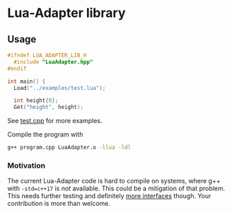 # Lua-Adapter library

## Usage

```C++
#ifndef LUA_ADAPTER_LIB_H
  #include "LuaAdapter.hpp"
#endif

int main() {
  Load("../examples/test.lua");

  int height{0};
  Get("height", height);
```
See [test.cpp](https://github.com/JlnWntr/Lua-Adapter/blob/master/lib/test.cpp) for more examples.

Compile the program with

```bash
g++ program.cpp LuaAdapter.o -llua -ldl
```

### Motivation

The current Lua-Adapter code is hard to compile on systems, where g++ with `-std=c++17` is *not* available.
This could be a mitigation of that problem. This needs further testing and definitely [more interfaces](https://github.com/JlnWntr/Lua-Adapter/blob/master/lib/LuaAdapter.hpp) though. Your contribution is more than welcome.
